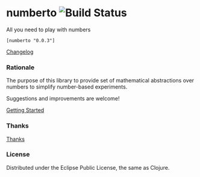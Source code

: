 # numberto ![Build Status](https://api.travis-ci.org/mishadoff/numberto.png)

All you need to play with numbers

`[numberto "0.0.3"]`

[Changelog](https://github.com/mishadoff/numberto/blob/master/doc/changelog.md)

### Rationale

The purpose of this library to provide set of mathematical abstractions over numbers to simplify number-based experiments.

Suggestions and improvements are welcome! 

[Getting Started](https://github.com/mishadoff/numberto/blob/master/doc/intro.md)

### Thanks

[Thanks](https://github.com/mishadoff/numberto/blob/master/doc/thanks.md)

### License

Distributed under the Eclipse Public License, the same as Clojure.
